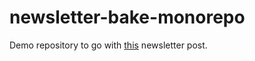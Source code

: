 # newsletter-bake-monorepo

Demo repository to go with [this]([url](https://www.sliceofexperiments.com/p/one-dockerfile-is-all-it-takes-falling)) newsletter post.

